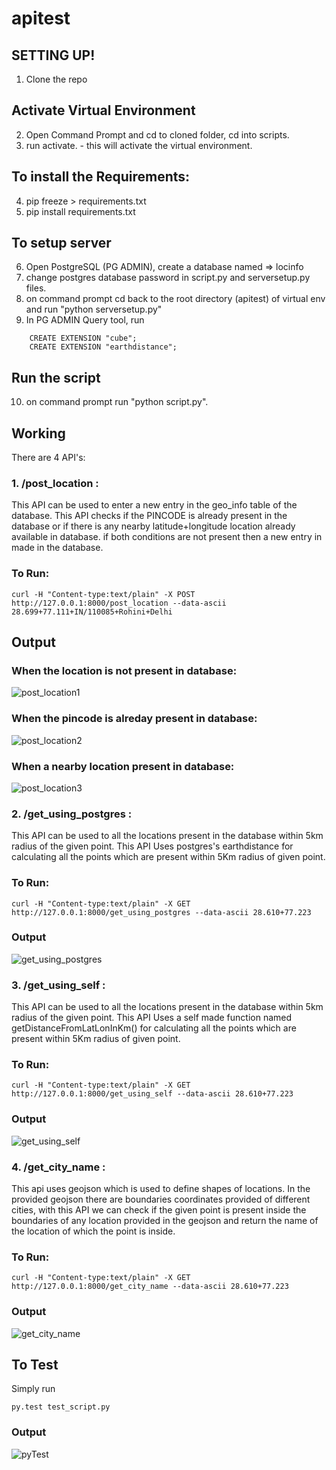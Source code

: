 # apitest
## SETTING UP!

1. Clone the repo

## Activate Virtual Environment

2. Open Command Prompt and cd to cloned folder, cd into scripts.
3. run activate. - this will activate the virtual environment.

## To install the Requirements:

4. pip freeze > requirements.txt
5. pip install requirements.txt

## To setup server

6. Open PostgreSQL (PG ADMIN), create a database named => locinfo
7. change postgres database password in script.py and serversetup.py files.
8. on command prompt cd back to the root directory (apitest) of virtual env and run "python serversetup.py"
9. In PG ADMIN Query tool, run
```
    CREATE EXTENSION "cube";
    CREATE EXTENSION "earthdistance";
```
## Run the script

10. on command prompt run "python script.py".

## Working

There are 4 API's:

### 1. /post_location :

This API can be used to enter a new entry in the geo_info table of the database.
This API checks if the PINCODE is already present in the database or if there is any nearby latitude+longitude location already available in database. if both conditions are not present then a new entry in made in the database.

### To Run:
```
curl -H "Content-type:text/plain" -X POST http://127.0.0.1:8000/post_location --data-ascii 28.699+77.111+IN/110085+Rohini+Delhi
```
## Output
### When the location is not present in database:
![post_location1](https://i.imgur.com/N2m85yU.png)

### When the pincode is alreday present in database:
![post_location2](https://i.imgur.com/cy8v343.png)

### When a nearby location present in database:
![post_location3](https://i.imgur.com/CRzZL5c.png)


### 2. /get_using_postgres :

This API can be used to all the locations present in the database within 5km radius of the given point. This API Uses postgres's earthdistance for calculating all the points which are present within 5Km radius of given point.

### To Run:
```
curl -H "Content-type:text/plain" -X GET http://127.0.0.1:8000/get_using_postgres --data-ascii 28.610+77.223
```
### Output

![get_using_postgres](https://i.imgur.com/hdcDEaW.png)

### 3. /get_using_self :

This API can be used to all the locations present in the database within 5km radius of the given point. This API Uses a self made function named getDistanceFromLatLonInKm() for calculating all the points which are present within 5Km radius of given point.

### To Run:
```
curl -H "Content-type:text/plain" -X GET http://127.0.0.1:8000/get_using_self --data-ascii 28.610+77.223
```
### Output

![get_using_self](https://i.imgur.com/182iR0S.png)

### 4. /get_city_name :

This api uses geojson which is used to define shapes of locations. In the provided geojson there are boundaries coordinates provided of different cities, with this API we can check if the given point is present inside the boundaries of any location provided in the geojson and return the name of the location of which the point is inside.

### To Run:
```
curl -H "Content-type:text/plain" -X GET http://127.0.0.1:8000/get_city_name --data-ascii 28.610+77.223
```
### Output

![get_city_name](https://i.imgur.com/iOuHkXZ.png)

## To Test

Simply run
```
py.test test_script.py
```
### Output

![pyTest](https://i.imgur.com/s8VnPjj.png)
